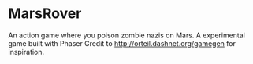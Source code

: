 # MarsRover 
An action game where you poison zombie nazis on Mars.
A experimental game built with Phaser
Credit to http://orteil.dashnet.org/gamegen for inspiration.